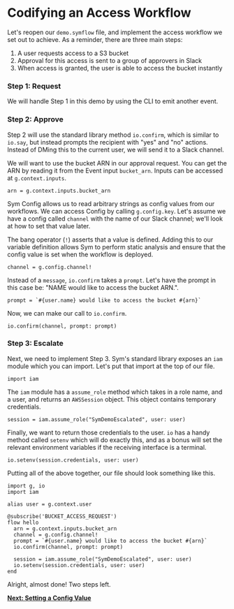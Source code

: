 # Codifying an Access Workflow

Let's reopen our `demo.symflow` file, and implement the access workflow we set out to achieve. As a reminder, there are three main steps:

1. A user requests access to a S3 bucket
2. Approval for this access is sent to a group of approvers in Slack
3. When access is granted, the user is able to access the bucket instantly

### Step 1: Request

We will handle Step 1 in this demo by using the CLI to emit another event.

### Step 2: Approve

Step 2 will use the standard library method `io.confirm`, which is similar to `io.say`, but instead prompts the recipient with "yes" and "no" actions. Instead of DMing this to the current user, we will send it to a Slack channel.

We will want to use the bucket ARN in our approval request. You can get the ARN by reading it from the Event input `bucket_arn`. Inputs can be accessed at `g.context.inputs`.

```symflow
arn = g.context.inputs.bucket_arn
```

Sym Config allows us to read arbitrary strings as config values from our workflows. We can access Config by calling `g.config.key`. Let's assume we have a config called `channel` with the name of our Slack channel; we'll look at how to set that value later.

The bang operator (`!`) asserts that a value is defined. Adding this to our variable definition allows Sym to perform static analysis and ensure that the config value is set when the workflow is deployed.

```symflow
channel = g.config.channel!
```

Instead of a `message`, `io.confirm` takes a `prompt`. Let's have the prompt in this case be: "NAME would like to access the bucket ARN.".

```symflow
prompt = `#{user.name} would like to access the bucket #{arn}`
```

Now, we can make our call to `io.confirm`.

```symflow
io.confirm(channel, prompt: prompt)
```

### Step 3: Escalate

Next, we need to implement Step 3. Sym's standard library exposes an `iam` module which you can import. Let's put that import at the top of our file.

```symflow
import iam
```

The `iam` module has a `assume_role` method which takes in a role name, and a user, and returns an `AWSSession` object. This object contains temporary credentials.

```symflow
session = iam.assume_role("SymDemoEscalated", user: user)
```

Finally, we want to return those credentials to the user. `io` has a handy method called `setenv` which will do exactly this, and as a bonus will set the relevant environment variables if the receiving interface is a terminal.

```symflow
io.setenv(session.credentials, user: user)
```

Putting all of the above together, our file should look something like this.

```symflow
import g, io
import iam

alias user = g.context.user

@subscribe('BUCKET_ACCESS_REQUEST')
flow hello
  arn = g.context.inputs.bucket_arn
  channel = g.config.channel!
  prompt = `#{user.name} would like to access the bucket #{arn}`
  io.confirm(channel, prompt: prompt)

  session = iam.assume_role("SymDemoEscalated", user: user)
  io.setenv(session.credentials, user: user)
end
```

Alright, almost done! Two steps left.

**[Next: Setting a Config Value](09_setting_config.md)**
